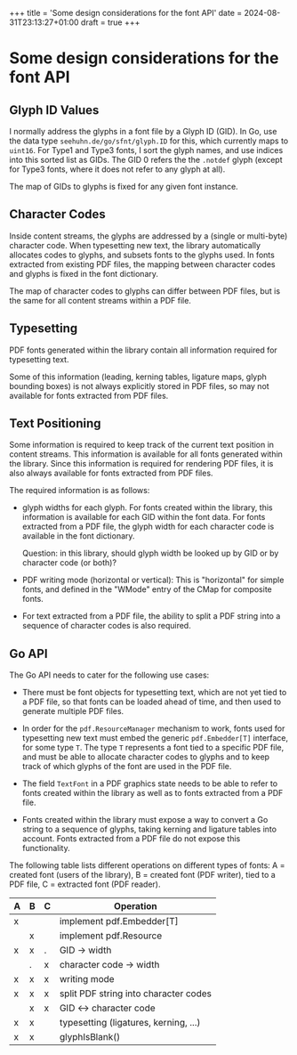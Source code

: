 +++
title = 'Some design considerations for the font API'
date = 2024-08-31T23:13:27+01:00
draft = true
+++

Some design considerations for the font API
===========================================

Glyph ID Values
---------------

I normally address the glyphs in a font file by a Glyph ID (GID).
In Go, use the data type `seehuhn.de/go/sfnt/glyph.ID` for this,
which currently maps to `uint16`.  For Type1 and Type3 fonts,
I sort the glyph names, and use indices into this sorted list
as GIDs.  The GID 0 refers the the `.notdef` glyph (except for Type3 fonts,
where it does not refer to any glyph at all).

The map of GIDs to glyphs is fixed for any given font instance.

Character Codes
---------------

Inside content streams, the glyphs are addressed by a (single or multi-byte)
character code.  When typesetting new text, the library automatically allocates
codes to glyphs, and subsets fonts to the glyphs used.  In fonts extracted from
existing PDF files, the mapping between character codes and glyphs is fixed
in the font dictionary.

The map of character codes to glyphs can differ between PDF files, but is the
same for all content streams within a PDF file.

Typesetting
-----------

PDF fonts generated within the library contain all information required
for typesetting text.

Some of this information (leading, kerning tables, ligature maps, glyph
bounding boxes) is not always explicitly stored in PDF files, so may not
available for fonts extracted from PDF files.

Text Positioning
----------------

Some information is required to keep track of the current text position in
content streams.  This information is available for all fonts generated within
the library. Since this information is required for rendering PDF files, it is
also always available for fonts extracted from PDF files.

The required information is as follows:

  - glyph widths for each glyph.
    For fonts created within the library, this information is available
    for each GID within the font data.
    For fonts extracted from a PDF file, the glyph width for each
    character code is available in the font dictionary.

    Question: in this library, should glyph width be looked up by GID or by
    character code (or both)?

  - PDF writing mode (horizontal or vertical): This is "horizontal" for
    simple fonts, and defined in the "WMode" entry of the CMap for composite
    fonts.

  - For text extracted from a PDF file, the ability to split a PDF string
    into a sequence of character codes is also required.

Go API
------

The Go API needs to cater for the following use cases:

  - There must be font objects for typesetting text, which are not yet tied to
    a PDF file, so that fonts can be loaded ahead of time, and then used to
    generate multiple PDF files.

  - In order for the `pdf.ResourceManager` mechanism to work,
    fonts used for typesetting new text must embed the generic
    `pdf.Embedder[T]` interface, for some type `T`.
    The type `T` represents a font tied to a specific PDF file,
    and must be able to allocate character codes to glyphs and to keep
    track of which glyphs of the font are used in the PDF file.

  - The field `TextFont` in a PDF graphics state needs to be able to refer to
    fonts created within the library as well as to fonts extracted from a PDF
    file.

  - Fonts created within the library must expose a way to convert
    a Go string to a sequence of glyphs, taking kerning and ligature
    tables into account.  Fonts extracted from a PDF file do not
    expose this functionality.

The following table lists different operations on different types of fonts: A =
created font (users of the library), B = created font (PDF writer),
tied to a PDF file, C = extracted font (PDF reader).

| A | B | C | Operation
|---|---|---|-----------
| x |   |   | implement pdf.Embedder[T]
|   | x |   | implement pdf.Resource
| x | x | . | GID -> width
|   | . | x | character code -> width
| x | x | x | writing mode
| x | x | x | split PDF string into character codes
|   | x | x | GID <-> character code
| x | x |   | typesetting (ligatures, kerning, ...)
| x | x |   | glyphIsBlank()
